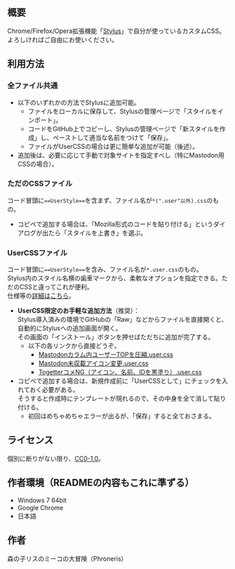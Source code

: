 ## 概要
Chrome/Firefox/Opera拡張機能「[Stylus](https://chrome.google.com/webstore/detail/stylus/clngdbkpkpeebahjckkjfobafhncgmne)」で自分が使っているカスタムCSS。  
よろしければご自由にお使いください。

## 利用方法

### 全ファイル共通
+ 以下のいずれかの方法でStylusに追加可能。
  + ファイルをローカルに保存して、Stylusの管理ページで「スタイルをインポート」。  
  + コードをGitHub上でコピーし、Stylusの管理ページで「新スタイルを作成」し、ペーストして適当な名前をつけて「保存」。
  + ファイルがUserCSSの場合は更に簡単な追加が可能（後述）。
+ 追加後は、必要に応じて手動で対象サイトを指定すべし（特にMastodon用CSSの場合）。

### ただのCSSファイル
コード冒頭に`==UserStyle==`を含まず、ファイル名が`*(".user"以外).css`のもの。
+ コピペで追加する場合は、「Mozilla形式のコードを貼り付ける」というダイアログが出たら「スタイルを上書き」を選ぶ。

### UserCSSファイル
コード冒頭に`==UserStyle==`を含み、ファイル名が`*.user.css`のもの。  
Stylus内のスタイル名横の歯車マークから、柔軟なオプションを指定できる。ただのCSSと違ってこれが便利。  
仕様等の[詳細はこちら](https://github.com/openstyles/stylus/wiki/UserCSS)。
+ **UserCSS限定のお手軽な追加方法**（推奨）：  
  Stylus導入済みの環境でGitHubの「Raw」などからファイルを直接開くと、自動的にStylusへの追加画面が開く。  
  その画面の「インストール」ボタンを押せばただちに追加が完了する。
  + 以下の各リンクから直接どうぞ。
    + [Mastodonカラム内ユーザーTOPを圧縮.user.css](https://github.com/Phroneris/Stylus/raw/master/Mastodonカラム内ユーザーTOPを圧縮.user.css)
    + [Mastodon未収載アイコン変更.user.css](https://github.com/Phroneris/Stylus/raw/master/Mastodon未収載アイコン変更.user.css)
    + [TogetterコメNG（アイコン、名前、IDを黒塗り）.user.css](https://github.com/Phroneris/Stylus/raw/master/TogetterコメNG（アイコン、名前、IDを黒塗り）.user.css)
+ コピペで追加する場合は、新規作成前に「UserCSSとして」にチェックを入れておく必要がある。  
  そうすると作成時にテンプレートが現れるので、その中身を全て消して貼り付ける。  
  + 初回はめちゃめちゃエラーが出るが、「保存」すると全ておさまる。

## ライセンス
個別に断りがない限り、[CC0-1.0](http://creativecommons.org/publicdomain/zero/1.0/deed.ja)。

## 作者環境（READMEの内容もこれに準ずる）
+ Windows 7 64bit
+ Google Chrome
+ 日本語

## 作者
森の子リスのミーコの大冒険（Phroneris）
